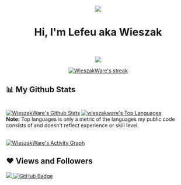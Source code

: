 </details>

<p align='center'><a href="#"><img height=auto width=auto src="https://discord.c99.nl/widget/theme-1/878196408728055839.png" height="1000px"/></a></p>


<h1 align="center">Hi, I'm Lefeu aka Wieszak</h1>


<br/>
<p align="center">
<img src="https://readme-typing-svg.herokuapp.com?color=5BCDEC&center=true&size=22&lines=python+enjoyer;I+<3+Ayane+Shirakawa;Studying+cheat+codes+for+hoes;I+got+2+Master+Swords;Virginity+is+my+passion;Average+TOS+enjoyer;"/>
</p>
<p align="center">
    <a href="https://github.com/hoemotion/">
        <img title="🔥 Get streak stats for your profile at git.io/streak-stats" alt="WieszakWare's streak" src="https://github-readme-streak-stats.herokuapp.com/?user=wieszakware&theme=black-ice&hide_border=true&stroke=0000&background=060A0CD0"/>
    </a>
</p>


## 📊 My Github Stats

  <br/>
    <a href="https://github.com/wieszakware/github-readme-stats"><img alt="WieszakWare's Github Stats" src="https://github-readme-stats.vercel.app/api?username=wieszakware&show_icons=true&count_private=true&theme=react&hide_border=true&bg_color=0D1117" /></a>
  <a href="https://github.com/wieszakware/github-readme-stats"><img alt="wieszakware's Top Languages" src="https://github-readme-stats.vercel.app/api/top-langs/?username=wieszakware&langs_count=8&count_private=true&layout=compact&theme=react&hide_border=true&bg_color=0D1117" /></a>
  <br/>
  <b>Note:</b> Top languages is only a metric of the languages my public code consists of and doesn't reflect experience or skill level.


<br/>
<br/>

<a href="https://github.com/wieszakware/github-readme-activity-graph"><img alt="WieszakWare's Activity Graph" src="https://activity-graph.herokuapp.com/graph?username=wieszakware&bg_color=0D1117&color=5BCDEC&line=5BCDEC&point=FFFFFF&hide_border=true" /></a>


## ❤ Views and Followers
<a href="https://github.com/Meghna-DAS/github-profile-views-counter">
    <img src="https://komarev.com/ghpvc/?username=wieszakware">
</a>
<a href="https://github.com/hoemotion?tab=followers"><img src="https://img.shields.io/github/followers/wieszakware?label=Followers&style=social" alt="GitHub Badge"></a>
